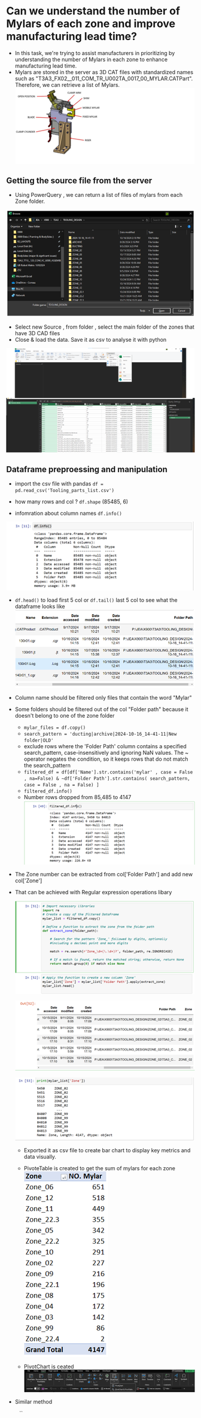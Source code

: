 # Can we understand the number of Mylars of each zone and improve manufacturing lead time?
- In this task, we're trying to assist manufacturers in prioritizing by understanding the number of Mylars in each zone to enhance manufacturing lead time.
- Mylars are stored in the server as 3D CAT files with standardized names such as "T3A3_FX02__011_COM_TR_U002TA_0017_00_MYLAR.CATPart". Therefore, we can retrieve a list of Mylars.
![Clamp](Clamp_unit.jpg)

## Getting the source file from the server
- Using PowerQuery , we can return a list of files of mylars from each Zone folder.
  
![](files.png)

- Select new Source , from folder , select the main folder of the zones that have 3D CAD files
- Close & load the data. Save it as csv to analyse it with python

![](powerQuery.png)

## Dataframe preproessing and manipulation
- import the csv file with pandas
`df = pd.read_csv('Tooling_parts_list.csv')`
- how many rows and col ? `df.shape`    (85485, 6)

- infomration about column names `df.info()`
  
![](df_info.png)

- `df.head()` to load first 5 col or `df.tail()` last 5 col to see what the dataframe looks like
  ![](df_head.png)

- Column name should be filtered only files that contain the word "Mylar"
- Some folders should be filtered out of the col "Folder path" because it doesn't belong to one of the zone folder 
  - `mylar_files = df.copy()`
  - `search_pattern = 'ducting|archive|2024-10-16_14-41-11|New folder|OLD'`
  - exclude rows where the 'Folder Path' column contains a specified search_pattern, case-insensitively and ignoring NaN values. The ~ operator negates the condition, so it keeps rows that do not match the search_pattern
  - `filtered_df = df[df['Name'].str.contains('mylar' , case = False , na=False) & ~df['Folder Path'].str.contains( search_pattern, case = False , na = False) ] 
`
  - `filtered_df.info()`
  - Number rows dropped from 85,485 to 4147
  ![](df.info_filtered.png)

- The Zone number can be extracted from col['Folder Path'] and add new col['Zone']
- That can be achieved with Regular expression operations libary

  ![](zone.png)

  ![](zonecol.png)

  ![](zonelist.png)


  - Exported it as csv file to create bar chart to display key metrics and data visually.
  - PivoteTable is created to get the sum of mylars for each zone
    ![](pivot_table.png)

  - PivotChart is ceated
  ![](pivotchart.png)



- Similar method 

  ``
  ``
  ``
